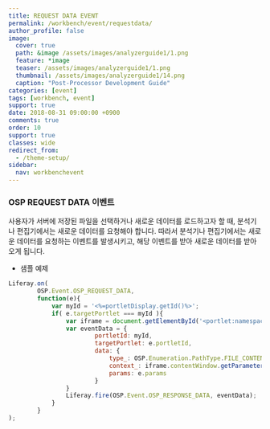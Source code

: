 ```yaml
---
title: REQUEST DATA EVENT
permalink: /workbench/event/requestdata/
author_profile: false
image:
  cover: true
  path: &image /assets/images/analyzerguide1/1.png
  feature: *image
  teaser: /assets/images/analyzerguide1/1.png
  thumbnail: /assets/images/analyzerguide1/14.png
  caption: "Post-Processor Development Guide"
categories: [event]
tags: [workbench, event]
support: true
date: 2018-08-31 09:00:00 +0900
comments: true
order: 10
support: true
classes: wide
redirect_from:
  - /theme-setup/
sidebar:
  nav: workbenchevent
---
```


### OSP REQUEST DATA 이벤트
사용자가 서버에 저장된 파일을 선택하거나 새로운 데이터를 로드하고자 할 때, 분석기나 편집기에서는 새로운 데이터를 요청해야 합니다. 따라서 분석기나 편집기에서는 새로운 데이터를 요청하는 이벤트를 발생시키고, 해당 이벤트를 받아 새로운 데이터를 받아오게 됩니다.
- 샘플 예제
```javascript
Liferay.on(
		OSP.Event.OSP_REQUEST_DATA,
		function(e){
			var myId = '<%=portletDisplay.getId()%>';
			if( e.targetPortlet === myId ){
				var iframe = document.getElementById('<portlet:namespace/>TBox');
				var eventData = {
						portletId: myId,
						targetPortlet: e.portletId,
						data: {
							type_: OSP.Enumeration.PathType.FILE_CONTENT,
							context_: iframe.contentWindow.getParameters(),
							params: e.params
						}
				}				
				Liferay.fire(OSP.Event.OSP_RESPONSE_DATA, eventData);
			}
		}
);
```
